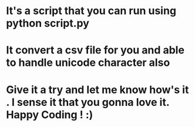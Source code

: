 # It's a script that you can run using python script.py <filename> <delimiter> 
# It convert a csv file for you and able to handle unicode character also 
# Give it a try and let me know how's it . I sense it that you gonna love it. Happy Coding ! :) 
